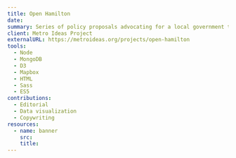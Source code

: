 ```yaml
---
title: Open Hamilton
date:
summary: Series of policy proposals advocating for a local government to launch an open data initiative.
client: Metro Ideas Project
externalURL: https://metroideas.org/projects/open-hamilton
tools:
  - Node
  - MongoDB
  - D3
  - Mapbox
  - HTML
  - Sass
  - ES5
contributions:
  - Editorial
  - Data visualization
  - Copywriting
resources:
  - name: banner
    src:
    title:
---
```

